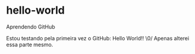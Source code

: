 # hello-world
Aprendendo GitHub

Estou testando pela primeira vez o GitHub: Hello World!!
\0/
Apenas alterei essa parte mesmo.
